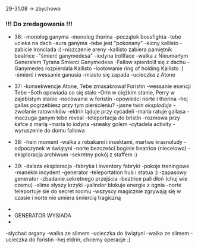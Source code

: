 29-31.08  -> zbychowo

### !!! Do zredagowania !!!

  * 36:
-monolog ganyma
-monolog thorina
-początek bossfighta
-tebe ucieka na dach
-aura ganyma
-tebe jest "pokonany"
-klony kallisto
-zabicie Ironclada :(
-niszczenie areny
-kallisto zabiera pamiętnik beatrice
-"śmierć ganymedesa"
-iodyna trollface
-walka z Nieumarłym Generałem Tyrana Śmierci Ganymedesa
-Fallow spierdolił się z dachu
-Ganymedes rozpierdala Kallisto
-lootowanie ring of holding Kallisto :)
-śmierć i wessanie ganusia
-miasto się zapada
-ucieczka z Atone 


  * 37:
-konsekwencje Atone, Tebe zmasakrował Foristin
-wessanie esencji Tebe
-Soth opowiada co się stało
-Orin w ciężkim stanie, Perry w zajebistym stanie
-nocowanie w foristin
-opowieści norte i thorina
-hej gallas pogrzebiesz przy tym pierścieniu?
-jasne twin *eksploduje*
-zwołanie ratowników
-eldrin ląduje przy cycadeli
-maria ratuje gallasa
-maczuga ganym tebe reveal
-teleportacja do bristin
-rozmowa przy kafce z marią
-maria to iodyna
-sneaky golem
-cytadela activity
-wyruszenie do domu fallowa


  * 38:
-hein moment
-walka z robakami i insektami, martwe krasnoludy
-odpoczynek w świątyni
-norte bezcześci boginie beatrice (niecelowo)
-eksploracja archiwum
-sekretny pokój z staffem :)


  * 39:
-dalsza eksploracja
-fabryka i inventory fabryki
-pokoje treningowe
-manekin incydent
-generator
-teleportation hub i statua :)
-zapasowy generator
-zbadanie sekretnego przejścia
-beatrice pali dłoń (chuj wie czemu)
-slime słyszy krzyki
-yalindor blokuje energie z ognia
-norte teleportuje sie do secret roomu
-wszyscy magicznie zgrywają się w czasie i norte nie umiera śmiercią tragiczną
-
-   GENERATOR WYSIADA
-
-słychać organy
-walka ze slimem
-ucieczka do świątyni
-walka ze slimem
-ucieczka do foristin
-hej eldrin, chcemy operacje :)